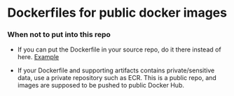 # Dockerfiles for public docker images

### When not to put into this repo

* If you can put the Dockerfile in your source repo, do it there instead of here. [Example](https://github.com/MYOB-Technology/pops/blob/master/scripts/Dockerfile)

* If your Dockerfile and supporting artifacts contains private/sensitive data, use a private repository such as ECR. This is a public repo, and images are supposed to be pushed to public Docker Hub.
